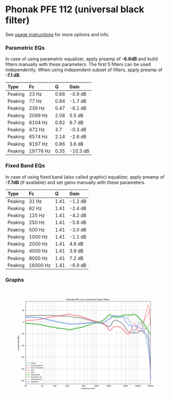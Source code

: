 # Phonak PFE 112 (universal black filter)
See [usage instructions](https://github.com/jaakkopasanen/AutoEq#usage) for more options and info.

### Parametric EQs
In case of using parametric equalizer, apply preamp of **-6.6dB** and build filters manually
with these parameters. The first 5 filters can be used independently.
When using independent subset of filters, apply preamp of **-7.1 dB**.

| Type    | Fc       |    Q | Gain     |
|:--------|:---------|:-----|:---------|
| Peaking | 23 Hz    | 0.68 | -0.9 dB  |
| Peaking | 77 Hz    | 0.84 | -1.7 dB  |
| Peaking | 239 Hz   | 0.47 | -6.1 dB  |
| Peaking | 2099 Hz  | 2.08 | 5.5 dB   |
| Peaking | 6104 Hz  | 0.82 | 6.7 dB   |
| Peaking | 472 Hz   | 3.7  | -0.3 dB  |
| Peaking | 6574 Hz  | 2.14 | -2.6 dB  |
| Peaking | 9197 Hz  | 0.86 | 3.6 dB   |
| Peaking | 19776 Hz | 0.35 | -10.3 dB |

### Fixed Band EQs
In case of using fixed band (also called graphic) equalizer, apply preamp of **-7.7dB**
(if available) and set gains manually with these parameters.

| Type    | Fc       |    Q | Gain    |
|:--------|:---------|:-----|:--------|
| Peaking | 31 Hz    | 1.41 | -1.2 dB |
| Peaking | 62 Hz    | 1.41 | -2.4 dB |
| Peaking | 125 Hz   | 1.41 | -4.2 dB |
| Peaking | 250 Hz   | 1.41 | -5.6 dB |
| Peaking | 500 Hz   | 1.41 | -3.0 dB |
| Peaking | 1000 Hz  | 1.41 | -1.1 dB |
| Peaking | 2000 Hz  | 1.41 | 4.6 dB  |
| Peaking | 4000 Hz  | 1.41 | 3.9 dB  |
| Peaking | 8000 Hz  | 1.41 | 7.2 dB  |
| Peaking | 16000 Hz | 1.41 | -6.9 dB |

### Graphs
![](./Phonak%20PFE%20112%20(universal%20black%20filter).png)